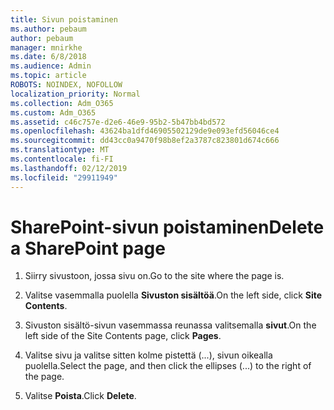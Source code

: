 ```yaml
---
title: Sivun poistaminen
ms.author: pebaum
author: pebaum
manager: mnirkhe
ms.date: 6/8/2018
ms.audience: Admin
ms.topic: article
ROBOTS: NOINDEX, NOFOLLOW
localization_priority: Normal
ms.collection: Adm_O365
ms.custom: Adm_O365
ms.assetid: c46c757e-d2e6-46e9-95b2-5b47bb4bd572
ms.openlocfilehash: 43624ba1dfd46905502129de9e093efd56046ce4
ms.sourcegitcommit: dd43cc0a9470f98b8ef2a3787c823801d674c666
ms.translationtype: MT
ms.contentlocale: fi-FI
ms.lasthandoff: 02/12/2019
ms.locfileid: "29911949"
---
```

# <a name="delete-a-sharepoint-page"></a><span data-ttu-id="49018-102">SharePoint-sivun poistaminen</span><span class="sxs-lookup"><span data-stu-id="49018-102">Delete a SharePoint page</span></span>

1. <span data-ttu-id="49018-103">Siirry sivustoon, jossa sivu on.</span><span class="sxs-lookup"><span data-stu-id="49018-103">Go to the site where the page is.</span></span>
    
2. <span data-ttu-id="49018-104">Valitse vasemmalla puolella **Sivuston sisältöä**.</span><span class="sxs-lookup"><span data-stu-id="49018-104">On the left side, click **Site Contents**.</span></span>
    
3. <span data-ttu-id="49018-105">Sivuston sisältö-sivun vasemmassa reunassa valitsemalla **sivut**.</span><span class="sxs-lookup"><span data-stu-id="49018-105">On the left side of the Site Contents page, click **Pages**.</span></span>
    
4. <span data-ttu-id="49018-106">Valitse sivu ja valitse sitten kolme pistettä (...), sivun oikealla puolella.</span><span class="sxs-lookup"><span data-stu-id="49018-106">Select the page, and then click the ellipses (...) to the right of the page.</span></span>
    
5. <span data-ttu-id="49018-107">Valitse **Poista**.</span><span class="sxs-lookup"><span data-stu-id="49018-107">Click **Delete**.</span></span>
    

